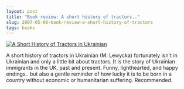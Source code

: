 ```yaml
---
layout: post
title: "Book review: A short history of tractors.."
slug: 2007-05-06-book-review-a-short-history-of-tractors
tags: books
---
```


[![A Short History of Tractors in Ukrainian](https://dl.dropbox.com/u/3579694/marionsmits.net/2007/05/short_history_tractors.thumbnail.jpg)](http://www.amazon.co.uk/Short-History-Tractors-Ukrainian/dp/0141020520/)

A short history of tractors in Ukrainian (M. Lewycka) fortunately isn't in Ukrainian and only a little bit about tractors. It is the story of Ukrainian immigrants in the UK, past and present. Funny, lighthearted, and happy endings.. but also a gentle reminder of how lucky it is to be born in a country without economic or humanitarian suffering. Recommended.
